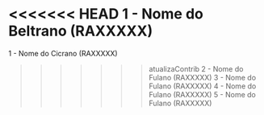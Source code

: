 <<<<<<< HEAD
1 - Nome do Beltrano (RAXXXXX)
=======
1 - Nome do Cicrano (RAXXXXX)
>>>>>>> atualizaContrib
2 - Nome do Fulano  (RAXXXXX)
3 - Nome do Fulano  (RAXXXXX)
4 - Nome do Fulano  (RAXXXXX)
5 - Nome do Fulano  (RAXXXXX)